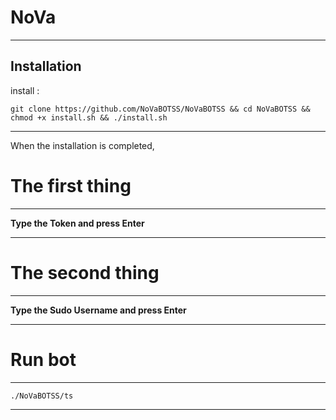 NoVa
==============

______________________________________________________________________________________________________________________

Installation
------------

install :

``` git clone https://github.com/NoVaBOTSS/NoVaBOTSS && cd NoVaBOTSS && chmod +x install.sh && ./install.sh ```

______________________________________________________________________________________________________________________

When the installation is completed,

The first thing
========
------
**Type the Token and press Enter**
______________________________________________________________________________________________________________________

The second thing
========
------
**Type the Sudo Username and press Enter**

______________________________________________________________________________________________________________________


Run bot
========
------
```./NoVaBOTSS/ts```

______________________________________________________________________________________________________________________
